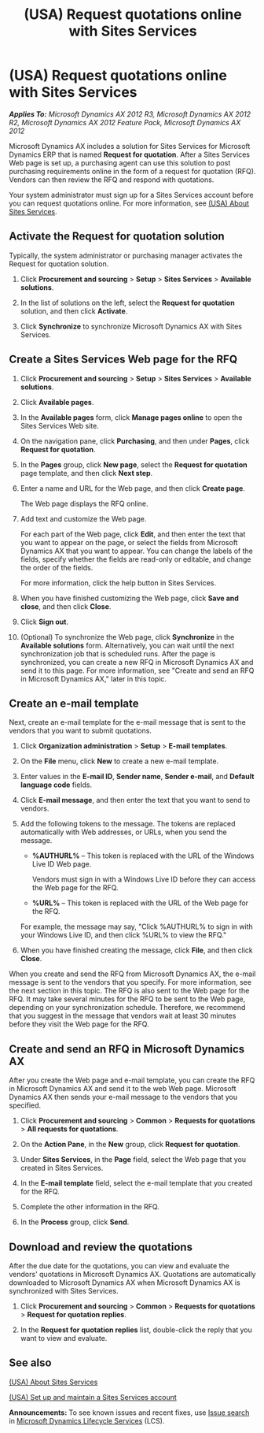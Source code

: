 ﻿---
title: (USA) Request quotations online with Sites Services
TOCTitle: (USA) Request quotations online with Sites Services
ms:assetid: 1974d4ef-9709-46d1-bb0e-0043a51df7e9
ms:mtpsurl: https://technet.microsoft.com/en-us/library/Hh208450(v=AX.60)
ms:contentKeyID: 36056112
ms.date: 07/24/2015
mtps_version: v=AX.60
f1_keywords:
- vendor
- Azure
- ACS
- authentication
- email
- authenticate
- RFQ
- procurement
- request for quotation
- requests for quotations
- vendor portal
- request for quotations
- requests for quotation
- RFQs
- Site Services
- access control
- email template
- portal
- user account
---

# (USA) Request quotations online with Sites Services 


_**Applies To:** Microsoft Dynamics AX 2012 R3, Microsoft Dynamics AX 2012 R2, Microsoft Dynamics AX 2012 Feature Pack, Microsoft Dynamics AX 2012_

Microsoft Dynamics AX includes a solution for Sites Services for Microsoft Dynamics ERP that is named **Request for quotation**. After a Sites Services Web page is set up, a purchasing agent can use this solution to post purchasing requirements online in the form of a request for quotation (RFQ). Vendors can then review the RFQ and respond with quotations.

Your system administrator must sign up for a Sites Services account before you can request quotations online. For more information, see [(USA) About Sites Services](usa-about-sites-services.md).

## Activate the Request for quotation solution

Typically, the system administrator or purchasing manager activates the Request for quotation solution.

1.  Click **Procurement and sourcing** \> **Setup** \> **Sites Services** \> **Available solutions**.

2.  In the list of solutions on the left, select the **Request for quotation** solution, and then click **Activate**.

3.  Click **Synchronize** to synchronize Microsoft Dynamics AX with Sites Services.

## Create a Sites Services Web page for the RFQ

1.  Click **Procurement and sourcing** \> **Setup** \> **Sites Services** \> **Available solutions**.

2.  Click **Available pages**.

3.  In the **Available pages** form, click **Manage pages online** to open the Sites Services Web site.

4.  On the navigation pane, click **Purchasing**, and then under **Pages**, click **Request for quotation**.

5.  In the **Pages** group, click **New page**, select the **Request for quotation** page template, and then click **Next step**.

6.  Enter a name and URL for the Web page, and then click **Create page**.
    
    The Web page displays the RFQ online.

7.  Add text and customize the Web page.
    
    For each part of the Web page, click **Edit**, and then enter the text that you want to appear on the page, or select the fields from Microsoft Dynamics AX that you want to appear. You can change the labels of the fields, specify whether the fields are read-only or editable, and change the order of the fields.
    
    For more information, click the help button in Sites Services.

8.  When you have finished customizing the Web page, click **Save and close**, and then click **Close**.

9.  Click **Sign out**.

10. (Optional) To synchronize the Web page, click **Synchronize** in the **Available solutions** form. Alternatively, you can wait until the next synchronization job that is scheduled runs. After the page is synchronized, you can create a new RFQ in Microsoft Dynamics AX and send it to this page. For more information, see "Create and send an RFQ in Microsoft Dynamics AX," later in this topic.

## Create an e-mail template

Next, create an e-mail template for the e-mail message that is sent to the vendors that you want to submit quotations.

1.  Click **Organization administration** \> **Setup** \> **E-mail templates**.

2.  On the **File** menu, click **New** to create a new e-mail template.

3.  Enter values in the **E-mail ID**, **Sender name**, **Sender e-mail**, and **Default language code** fields.

4.  Click **E-mail message**, and then enter the text that you want to send to vendors.

5.  Add the following tokens to the message. The tokens are replaced automatically with Web addresses, or URLs, when you send the message.
    
      - **%AUTHURL%** – This token is replaced with the URL of the Windows Live ID Web page.
        
        Vendors must sign in with a Windows Live ID before they can access the Web page for the RFQ.
    
      - **%URL%** – This token is replaced with the URL of the Web page for the RFQ.
    
    For example, the message may say, "Click %AUTHURL% to sign in with your Windows Live ID, and then click %URL% to view the RFQ."

6.  When you have finished creating the message, click **File**, and then click **Close**.

When you create and send the RFQ from Microsoft Dynamics AX, the e-mail message is sent to the vendors that you specify. For more information, see the next section in this topic. The RFQ is also sent to the Web page for the RFQ. It may take several minutes for the RFQ to be sent to the Web page, depending on your synchronization schedule. Therefore, we recommend that you suggest in the message that vendors wait at least 30 minutes before they visit the Web page for the RFQ.

## Create and send an RFQ in Microsoft Dynamics AX

After you create the Web page and e-mail template, you can create the RFQ in Microsoft Dynamics AX and send it to the web Web page. Microsoft Dynamics AX then sends your e-mail message to the vendors that you specified.

1.  Click **Procurement and sourcing** \> **Common** \> **Requests for quotations** \> **All requests for quotations**.

2.  On the **Action Pane**, in the **New** group, click **Request for quotation**.

3.  Under **Sites Services**, in the **Page** field, select the Web page that you created in Sites Services.

4.  In the **E-mail template** field, select the e-mail template that you created for the RFQ.

5.  Complete the other information in the RFQ.

6.  In the **Process** group, click **Send**.

## Download and review the quotations

After the due date for the quotations, you can view and evaluate the vendors' quotations in Microsoft Dynamics AX. Quotations are automatically downloaded to Microsoft Dynamics AX when Microsoft Dynamics AX is synchronized with Sites Services.

1.  Click **Procurement and sourcing** \> **Common** \> **Requests for quotations** \> **Request for quotation replies**.

2.  In the **Request for quotation replies** list, double-click the reply that you want to view and evaluate.

## See also

[(USA) About Sites Services](usa-about-sites-services.md)

[(USA) Set up and maintain a Sites Services account](usa-set-up-and-maintain-a-sites-services-account.md)

  
**Announcements:** To see known issues and recent fixes, use [Issue search](http://go.microsoft.com/fwlink/?linkid=389258) in [Microsoft Dynamics Lifecycle Services](http://go.microsoft.com/fwlink/?linkid=306505) (LCS).

